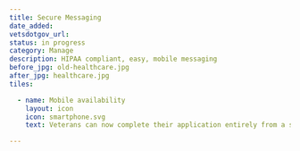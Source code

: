 ```yaml
---
title: Secure Messaging
date_added:
vetsdotgov_url:
status: in progress
category: Manage
description: HIPAA compliant, easy, mobile messaging
before_jpg: old-healthcare.jpg
after_jpg: healthcare.jpg
tiles:

  - name: Mobile availability
    layout: icon
    icon: smartphone.svg
    text: Veterans can now complete their application entirely from a smartphone

---
```

